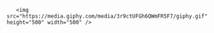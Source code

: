 


       <img src="https://media.giphy.com/media/3r9ctUFGh6QWmFR5F7/giphy.gif" height="500" width="500" />

  

